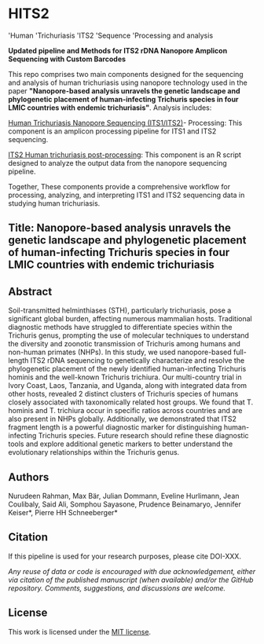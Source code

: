 # HITS2
'Human 
'Trichuriasis 
'ITS2 
'Sequence
'Processing and analysis

**Updated pipeline and Methods for ITS2 rDNA Nanopore Amplicon Sequencing with Custom Barcodes**

This repo comprises two main components designed for the sequencing and analysis of human trichuriasis using nanopore technology used in the paper **"Nanopore-based analysis unravels the genetic landscape and phylogenetic placement of human-infecting Trichuris species in four LMIC countries with endemic trichuriasis"**. Analysis includes:

[Human Trichuriasis Nanopore Sequencing (ITS1/ITS2)](https://github.com/STPHxBioinformatics/HITS2/tree/main/ITS2_Trichuriasis_nanopore_processing-main/ITS2_Trichuriasis_nanopore_processing-main)- Processing: This component is an amplicon processing pipeline for ITS1 and ITS2 sequencing.

[ITS2 Human trichuriasis post-processing](https://github.com/STPHxBioinformatics/HITS2/tree/main/ITS2_Trichuriasis_post_processing-main/ITS2_Trichuriasis_post_processing-main): This component is an R script designed to analyze the output data from the nanopore sequencing pipeline.

Together, These components provide a comprehensive workflow for processing, analyzing, and interpreting ITS1 and ITS2 sequencing data in studying human trichuriasis.

## Title: Nanopore-based analysis unravels the genetic landscape and phylogenetic placement of human-infecting Trichuris species in four LMIC countries with endemic trichuriasis

## Abstract
Soil-transmitted helminthiases (STH), particularly trichuriasis, pose a significant global burden, affecting numerous mammalian hosts. Traditional diagnostic methods have struggled to differentiate species within the Trichuris genus, prompting the use of molecular techniques to understand the diversity and zoonotic transmission of Trichuris among humans and non-human primates (NHPs). In this study, we used nanopore-based full-length ITS2 rDNA sequencing to genetically characterize and resolve the phylogenetic placement of the newly identified human-infecting Trichuris hominis and the well-known Trichuris trichiura. Our multi-country trial in Ivory Coast, Laos, Tanzania, and Uganda, along with integrated data from other hosts, revealed 2 distinct clusters of Trichuris species of humans closely associated with taxonomically related host groups. We found that T. hominis and T. trichiura occur in specific ratios across countries and are also present in NHPs globally. Additionally, we demonstrated that ITS2 fragment length is a powerful diagnostic marker for distinguishing human-infecting Trichuris species. Future research should refine these diagnostic tools and explore additional genetic markers to better understand the evolutionary relationships within the Trichuris genus.

## Authors

Nurudeen Rahman, Max Bär, Julian Dommann, Eveline Hurlimann, Jean Coulibaly, Said Ali, Somphou Sayasone, Prudence Beinamaryo, Jennifer Keiser*, Pierre HH Schneeberger* 

## Citation
If this pipeline is used for your research purposes, please cite DOI-XXX.

_Any reuse of data or code is encouraged with due acknowledgement, either via citation of the published manuscript (when available) and/or the GitHub repository. Comments, suggestions, and discussions are welcome._

## License
This work is licensed under the [MIT license](LICENSE).
